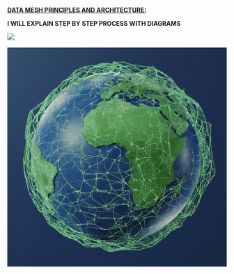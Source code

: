 <ins>**DATA MESH PRINCIPLES AND ARCHITECTURE:**

**I WILL EXPLAIN STEP BY STEP PROCESS WITH DIAGRAMS**

![](Media/data.jpeg)


![](Media/data1.jpeg)
